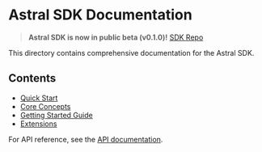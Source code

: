 # Astral SDK Documentation

> **Astral SDK is now in public beta (v0.1.0)!**
> [SDK Repo](https://github.com/DecentralizedGeo/astral-sdk)

This directory contains comprehensive documentation for the Astral SDK.

## Contents

- [Quick Start](./quick-start.md)
- [Core Concepts](./core-concepts/index.md)
- [Getting Started Guide](./guides/getting-started.md)
- [Extensions](./extensions.md)

For API reference, see the [API documentation](/sdk/api).